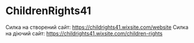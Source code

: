 # ChildrenRights41
Силка на створений сайт:
https://childrights41.wixsite.com/website
Силка на діючий сайт:
https://childrights41.wixsite.com/children-rights

